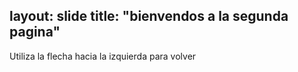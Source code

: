 layout: slide
title: "bienvendos a la segunda pagina"
----
Utiliza la flecha hacia la izquierda para volver    
